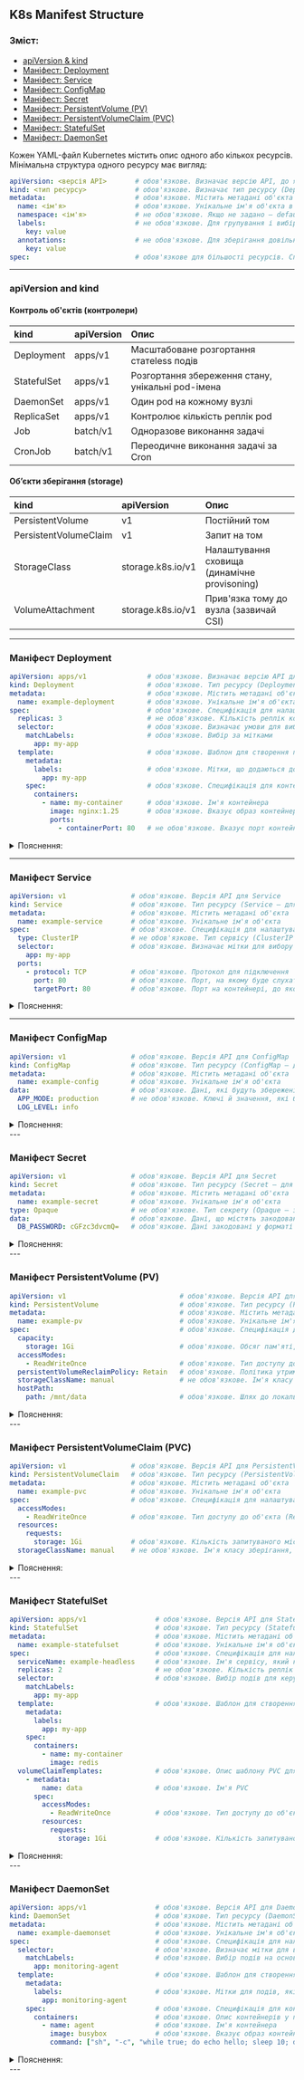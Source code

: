 ## K8s Manifest Structure
### Зміст:  
- [apiVersion & kind](#apiVersion-and-kind)  
- [Маніфест: Deployment](#Маніфест-Deployment)  
- [Маніфест: Service](#Маніфест-Service)  
- [Маніфест: ConfigMap](#Маніфест-ConfigMap)  
- [Маніфест: Secret](#Маніфест-Secret) 
- [Маніфест: PersistentVolume (PV)](#Маніфест-PersistentVolume-(PV))  
- [Маніфест: PersistentVolumeClaim (PVC)](#Маніфест-PersistentVolumeClaim-(PVC))  
- [Маніфест: StatefulSet](#Маніфест-StatefulSet)  
- [Маніфест: DaemonSet](#Маніфест-DaemonSet)    


Кожен YAML-файл Kubernetes містить опис одного або кількох ресурсів. Мінімальна структура одного ресурсу має вигляд:

```yaml
apiVersion: <версія API>       # обов'язкове. Визначає версію API, до якого належить ресурс
kind: <тип ресурсу>            # обов'язкове. Визначає тип ресурсу (Deployment, Service тощо)
metadata:                      # обов'язкове. Містить метадані об'єкта
  name: <ім'я>                 # обов'язкове. Унікальне ім'я об'єкта в межах простору імен
  namespace: <ім'я>            # не обов'язкове. Якщо не задано — default
  labels:                      # не обов'язкове. Для групування і вибірки об'єктів
    key: value
  annotations:                 # не обов'язкове. Для зберігання довільних метаданих
    key: value
spec:                          # обов'язкове для більшості ресурсів. Специфікація поведінки
```

---  
### apiVersion and kind  
#### Контроль об'єктів (контролери)  
kind|apiVersion|Опис|
:--- |:--- |:---|
Deployment|apps/v1|Масштабоване розгортання статeless подів|
StatefulSet|apps/v1|Розгортання збереження стану, унікальні pod-імена|
DaemonSet|apps/v1|Один pod на кожному вузлі|
ReplicaSet|apps/v1|Контролює кількість реплік pod|
Job|batch/v1|Одноразове виконання задачі|
CronJob|batch/v1|Переодичне виконання задачі за Cron|

#### Об’єкти зберігання (storage)  
kind|apiVersion|Опис
:--- |:--- |:---|
PersistentVolume|v1|Постійний том|
PersistentVolumeClaim|v1|Запит на том|
StorageClass|storage.k8s.io/v1|Налаштування сховища (динамічне provisoning)|
VolumeAttachment|storage.k8s.io/v1|Прив'язка тому до вузла (зазвичай CSI)|
---


### Маніфест Deployment

```yaml
apiVersion: apps/v1               # обов'язкове. Визначає версію API для об'єкта (у даному випадку для Deployment)
kind: Deployment                  # обов'язкове. Тип ресурсу (Deployment — для управління наборами реплік контейнерів)
metadata:                         # обов'язкове. Містить метадані об'єкта
  name: example-deployment        # обов'язкове. Унікальне ім'я об'єкта в кластері
spec:                             # обов'язкове. Специфікація для налаштування об'єкта
  replicas: 3                     # не обов'язкове. Кількість реплік контейнера, що має бути запущено
  selector:                       # обов'язкове. Визначає умови для вибору подів, які відповідають шаблону
    matchLabels:                  # обов'язкове. Вибір за мітками
      app: my-app
  template:                       # обов'язкове. Шаблон для створення подів
    metadata:
      labels:                     # обов'язкове. Мітки, що додаються до кожного поду
        app: my-app
    spec:                         # обов'язкове. Специфікація для контейнерів у поді
      containers:
        - name: my-container      # обов'язкове. Ім'я контейнера
          image: nginx:1.25       # обов'язкове. Вказує образ контейнера для запуску
          ports:
            - containerPort: 80   # не обов'язкове. Вказує порт контейнера
```
<details>
<summary>Пояснення:</summary>  

**apiVersion**: Версія API для Deployment ресурсу.

**kind**: Тип ресурсу — Deployment, який забезпечує автоматичне масштабування та оновлення подів.

**metadata**: Містить унікальні метадані, такі як ім'я Deployment.

**spec**: Специфікація для налаштування Deployment, включаючи кількість реплік, мітки для вибору подів і шаблон для створення подів.

&nbsp;&nbsp;&nbsp;&nbsp;**replicas**: Вказує кількість подів, які мають бути запущені.

&nbsp;&nbsp;&nbsp;&nbsp;**selector**: Визначає мітки для вибору подів, яким буде застосовано цей Deployment.

&nbsp;&nbsp;&nbsp;&nbsp;**template**: Шаблон для створення подів із вказівкою контейнерів та їх конфігурації (наприклад, образ контейнера, порти).
</details>

---

### Маніфест Service

```yaml
apiVersion: v1                # обов'язкове. Версія API для Service
kind: Service                 # обов'язкове. Тип ресурсу (Service — для надання доступу до подів через мережу)
metadata:                     # обов'язкове. Містить метадані об'єкта
  name: example-service       # обов'язкове. Унікальне ім'я об'єкта
spec:                         # обов'язкове. Специфікація для налаштування сервісу
  type: ClusterIP             # не обов'язкове. Тип сервісу (ClusterIP — доступ тільки всередині кластера)
  selector:                   # обов'язкове. Визначає мітки для вибору подів, до яких буде підключено цей сервіс
    app: my-app
  ports:
    - protocol: TCP           # обов'язкове. Протокол для підключення
      port: 80                # обов'язкове. Порт, на якому буде слухати сервіс
      targetPort: 80          # обов'язкове. Порт на контейнері, до якого буде перенаправлено трафік
```
<details>
<summary>Пояснення:</summary>  

**apiVersion**: Визначає версію API для Service ресурсу.

**kind**: Тип ресурсу — Service, який забезпечує доступ до подів через певний порт.

**metadata**: Містить метадані об'єкта, такі як ім'я Service.

**spec**: Специфікація для налаштування Service.

&nbsp;&nbsp;&nbsp;**type**: Тип Service — може бути ClusterIP, NodePort, LoadBalancer.

&nbsp;&nbsp;&nbsp;**selector**: Мітки для вибору подів, які будуть обслуговуватися цим Service.

&nbsp;&nbsp;&nbsp;**ports**: Список портів, через які трафік буде спрямований на поди.
  </details>
    
---

### Маніфест ConfigMap

```yaml
apiVersion: v1                # обов'язкове. Версія API для ConfigMap
kind: ConfigMap               # обов'язкове. Тип ресурсу (ConfigMap — для зберігання конфігураційних даних)
metadata:                     # обов'язкове. Містить метадані об'єкта
  name: example-config        # обов'язкове. Унікальне ім'я об'єкта
data:                         # обов'язкове. Дані, які будуть збережені в ConfigMap
  APP_MODE: production        # не обов'язкове. Ключі й значення, які будуть доступні для контейнерів
  LOG_LEVEL: info
```
<details>
<summary>Пояснення:</summary>  
  
**apiVersion**: Визначає версію API для ConfigMap.

**kind**: Тип ресурсу — ConfigMap, що використовується для зберігання конфігураційних даних.

**metadata**: Містить метадані об'єкта.

**data**: Ключ-значення для зберігання конфігураційних параметрів.
</details>  
---

### Маніфест Secret

```yaml
apiVersion: v1                # обов'язкове. Версія API для Secret
kind: Secret                  # обов'язкове. Тип ресурсу (Secret — для зберігання чутливих даних)
metadata:                     # обов'язкове. Містить метадані об'єкта
  name: example-secret        # обов'язкове. Унікальне ім'я об'єкта
type: Opaque                  # не обов'язкове. Тип секрету (Opaque — за замовчуванням, означає, що це загальні дані)
data:                         # обов'язкове. Дані, що містять закодовані значення
  DB_PASSWORD: cGFzc3dvcmQ=   # обов'язкове. Дані закодовані у форматі base64 (пароль до БД у цьому прикладі)
```
<details>
<summary>Пояснення:</summary>  

**apiVersion**: Визначає версію API для Secret.

**kind**: Тип ресурсу — Secret, який використовується для зберігання чутливих даних.

**metadata**: Містить метадані об'єкта.

**type**: Тип секрету — зазвичай Opaque, але можуть бути й інші.

**data**: Закодовані у base64 чутливі дані.
</details>  
---

### Маніфест PersistentVolume (PV)

```yaml
apiVersion: v1                            # обов'язкове. Версія API для PersistentVolume
kind: PersistentVolume                    # обов'язкове. Тип ресурсу (PersistentVolume — для зберігання персистентних даних)
metadata:                                 # обов'язкове. Містить метадані об'єкта
  name: example-pv                        # обов'язкове. Унікальне ім'я об'єкта
spec:                                     # обов'язкове. Специфікація для налаштування PersistentVolume
  capacity:
    storage: 1Gi                          # обов'язкове. Обсяг пам'яті, доступний для цього PersistentVolume
  accessModes:
    - ReadWriteOnce                       # обов'язкове. Тип доступу до об'єкта (ReadWriteOnce — доступ з одного вузла)
  persistentVolumeReclaimPolicy: Retain   # обов'язкове. Політика утримання тома (Retain — залишити том після видалення PVC)
  storageClassName: manual                # не обов'язкове. Ім'я класу зберігання
  hostPath:
    path: /mnt/data                       # обов'язкове. Шлях до локальної директорії на хості
```
<details>
<summary>Пояснення:</summary>  

**apiVersion**: Версія API для PersistentVolume.

**kind**: Тип ресурсу — PersistentVolume, який надає фізичний об'єм для зберігання даних.

**metadata**: Містить метадані об'єкта.

**spec**: Специфікація для налаштування PersistentVolume:

&nbsp;&nbsp;&nbsp;**capacity**: Потужність PV, яка визначає обсяг доступного простору.

&nbsp;&nbsp;&nbsp;**accessModes**: Режими доступу до PV (наприклад, ReadWriteOnce).

&nbsp;&nbsp;&nbsp;**persistentVolumeReclaimPolicy**: Політика утилізації після звільнення PV.

&nbsp;&nbsp;&nbsp;**storageClassName**: Клас зберігання, який визначає способи управління зберіганням.

&nbsp;&nbsp;&nbsp;**hostPath**: Місце для зберігання даних на фізичному хості.
</details>  
---

### Маніфест PersistentVolumeClaim (PVC)

```yaml
apiVersion: v1                # обов'язкове. Версія API для PersistentVolumeClaim
kind: PersistentVolumeClaim   # обов'язкове. Тип ресурсу (PersistentVolumeClaim — для запиту до PersistentVolume)
metadata:                     # обов'язкове. Містить метадані об'єкта
  name: example-pvc           # обов'язкове. Унікальне ім'я об'єкта
spec:                         # обов'язкове. Специфікація для налаштування PersistentVolumeClaim
  accessModes:
    - ReadWriteOnce           # обов'язкове. Тип доступу до об'єкта (ReadWriteOnce — доступ з одного вузла)
  resources:
    requests:
      storage: 1Gi            # обов'язкове. Кількість запитуваного місця для зберігання
  storageClassName: manual    # не обов'язкове. Ім'я класу зберігання, який буде використано
```
<details>
<summary>Пояснення:</summary>  
 
**apiVersion**: Версія API для PersistentVolumeClaim.

**kind**: Тип ресурсу — PersistentVolumeClaim, що використовується для запиту PersistentVolume.

**metadata**: Містить метадані об'єкта.

**spec**: Специфікація для налаштування PersistentVolumeClaim:

&nbsp;&nbsp;&nbsp;**accessModes**: Режими доступу до PVC.

&nbsp;&nbsp;&nbsp;**resources**: Ресурси, які запитуються для PVC, зокрема обсяг зберігання.

&nbsp;&nbsp;&nbsp;**storageClassName**: Клас зберігання для PVC.
</details>  
---

### Маніфест StatefulSet

```yaml
apiVersion: apps/v1                 # обов'язкове. Версія API для StatefulSet
kind: StatefulSet                   # обов'язкове. Тип ресурсу (StatefulSet — для керування станом подів)
metadata:                           # обов'язкове. Містить метадані об'єкта
  name: example-statefulset         # обов'язкове. Унікальне ім'я об'єкта
spec:                               # обов'язкове. Специфікація для налаштування StatefulSet
  serviceName: example-headless     # обов'язкове. Ім'я сервісу, який керує доступом до подів
  replicas: 2                       # не обов'язкове. Кількість реплік для StatefulSet
  selector:                         # обов'язкове. Вибір подів для керування
    matchLabels:
      app: my-app
  template:                         # обов'язкове. Шаблон для створення подів
    metadata:
      labels:
        app: my-app
    spec:
      containers:
        - name: my-container
          image: redis
  volumeClaimTemplates:             # обов'язкове. Опис шаблону PVC для кожного поду
    - metadata:
        name: data                  # обов'язкове. Ім'я PVC
      spec:
        accessModes:
          - ReadWriteOnce           # обов'язкове. Тип доступу до об'єкта
        resources:
          requests:
            storage: 1Gi            # обов'язкове. Кількість запитуваного місця для зберігання
```
<details>
<summary>Пояснення:</summary>  
 
**apiVersion**: Версія API для StatefulSet.

**kind**: Тип ресурсу — StatefulSet, що використовується для керування подами з постійними іменами.

**metadata**: Містить метадані об'єкта.

**spec**: Специфікація для налаштування StatefulSet:

&nbsp;&nbsp;&nbsp;**serviceName**: Ім'я для пов'язаної служби.

&nbsp;&nbsp;&nbsp;**replicas**: Кількість реплік для створення.

&nbsp;&nbsp;&nbsp;**selector**: Мітки для вибору подів.

&nbsp;&nbsp;&nbsp;**template**: Шаблон для створення подів.

&nbsp;&nbsp;&nbsp;**volumeClaimTemplates**: Шаблони PVC для кожного поду.  
</details>  
---

### Маніфест DaemonSet

```yaml
apiVersion: apps/v1                 # обов'язкове. Версія API для DaemonSet
kind: DaemonSet                     # обов'язкове. Тип ресурсу (DaemonSet — для запуску одного екземпляра пода на кожному вузлі в кластері)
metadata:                           # обов'язкове. Містить метадані об'єкта
  name: example-daemonset           # обов'язкове. Унікальне ім'я об'єкта
spec:                               # обов'язкове. Специфікація для налаштування DaemonSet
  selector:                         # обов'язкове. Визначає мітки для вибору подів, які відповідають шаблону DaemonSet
    matchLabels:                    # обов'язкове. Вибір подів на основі міток
      app: monitoring-agent
  template:                         # обов'язкове. Шаблон для створення подів
    metadata:                     
      labels:                       # обов'язкове. Мітки для подів, які будуть створені
        app: monitoring-agent
    spec:                           # обов'язкове. Специфікація для контейнерів у поді
      containers:                   # обов'язкове. Опис контейнерів у поді
        - name: agent               # обов'язкове. Ім'я контейнера
          image: busybox            # обов'язкове. Вказує образ контейнера для запуску
          command: ["sh", "-c", "while true; do echo hello; sleep 10; done"]  # не обов'язкове. Команда для виконання в контейнері (у даному випадку нескінченний цикл)
```
<details>
<summary>Пояснення:</summary>  

**apiVersion**: Визначає версію API для ресурсу. В даному випадку використовуємо версію apps/v1, оскільки DaemonSet відноситься до цієї групи API.

**kind**: Тип ресурсу — у даному випадку DaemonSet, що вказує на те, що цей об'єкт керує розгортанням одного екземпляра контейнера на кожному вузлі в кластері.

**metadata**: Містить метадані об'єкта, зокрема:

&nbsp;&nbsp;&nbsp;**name**: Унікальне ім'я ресурсу. У даному випадку це example-daemonset.

**spec**: Основна специфікація для налаштування DaemonSet:

&nbsp;&nbsp;&nbsp;**selector**: Визначає критерії для вибору подів, яким буде застосовано DaemonSet:

&nbsp;&nbsp;&nbsp;&nbsp;&nbsp;&nbsp;**matchLabels**: Вказує на мітки, які повинні збігатися для підбору подів.

&nbsp;&nbsp;&nbsp;**template**: Шаблон для створення подів:

&nbsp;&nbsp;&nbsp;&nbsp;&nbsp;&nbsp;**metadata**:

&nbsp;&nbsp;&nbsp;&nbsp;&nbsp;&nbsp;&nbsp;&nbsp;&nbsp;**labels**: Мітки, що додаються до кожного поду, який буде створений цим DaemonSet.

&nbsp;&nbsp;&nbsp;&nbsp;&nbsp;&nbsp;**spec**: Специфікація для контейнерів у поді:

&nbsp;&nbsp;&nbsp;&nbsp;&nbsp;&nbsp;&nbsp;&nbsp;&nbsp;**containers**: Список контейнерів, що мають бути запущені в поді.

&nbsp;&nbsp;&nbsp;&nbsp;&nbsp;&nbsp;&nbsp;&nbsp;&nbsp;&nbsp;&nbsp;&nbsp;**- name**: Ім'я контейнера.

&nbsp;&nbsp;&nbsp;&nbsp;&nbsp;&nbsp;&nbsp;&nbsp;&nbsp;&nbsp;&nbsp;&nbsp;**image**: Образ контейнера для запуску.

&nbsp;&nbsp;&nbsp;&nbsp;&nbsp;&nbsp;&nbsp;&nbsp;&nbsp;&nbsp;&nbsp;&nbsp;**command**: Опційний параметр, що вказує команду, яку контейнер має виконати після старту (в даному випадку нескінченний цикл).
</details>  
---



